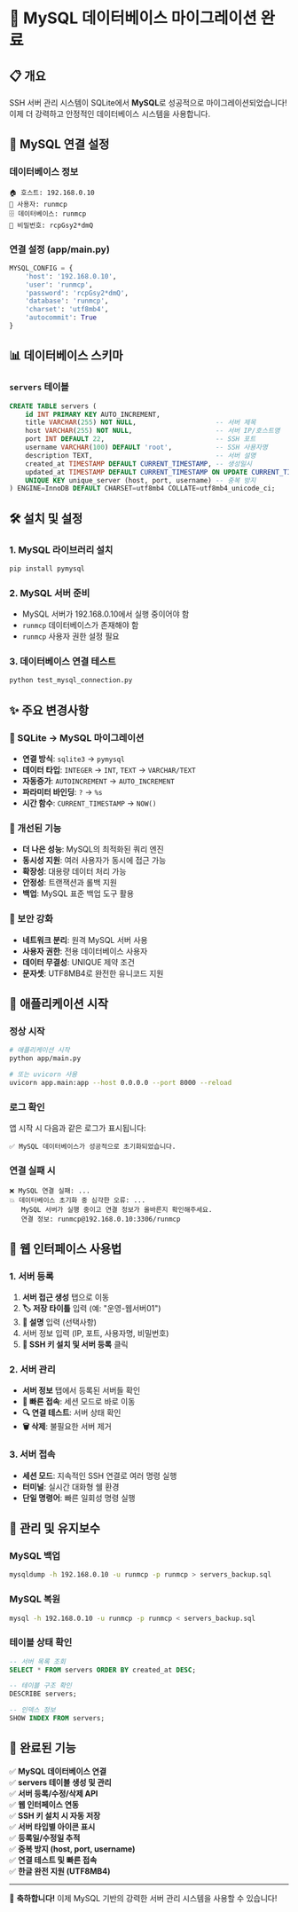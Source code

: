 # 🚀 MySQL 데이터베이스 마이그레이션 완료

## 📋 개요

SSH 서버 관리 시스템이 SQLite에서 **MySQL**로 성공적으로 마이그레이션되었습니다!  
이제 더 강력하고 안정적인 데이터베이스 시스템을 사용합니다.

## 🔧 MySQL 연결 설정

### 데이터베이스 정보
```
🏠 호스트: 192.168.0.10
👤 사용자: runmcp  
🗄️ 데이터베이스: runmcp
🔐 비밀번호: rcpGsy2*dmQ
```

### 연결 설정 (app/main.py)
```python
MYSQL_CONFIG = {
    'host': '192.168.0.10',
    'user': 'runmcp',
    'password': 'rcpGsy2*dmQ',
    'database': 'runmcp',
    'charset': 'utf8mb4',
    'autocommit': True
}
```

## 📊 데이터베이스 스키마

### `servers` 테이블
```sql
CREATE TABLE servers (
    id INT PRIMARY KEY AUTO_INCREMENT,
    title VARCHAR(255) NOT NULL,                    -- 서버 제목
    host VARCHAR(255) NOT NULL,                     -- 서버 IP/호스트명
    port INT DEFAULT 22,                            -- SSH 포트
    username VARCHAR(100) DEFAULT 'root',           -- SSH 사용자명
    description TEXT,                               -- 서버 설명
    created_at TIMESTAMP DEFAULT CURRENT_TIMESTAMP, -- 생성일시
    updated_at TIMESTAMP DEFAULT CURRENT_TIMESTAMP ON UPDATE CURRENT_TIMESTAMP,
    UNIQUE KEY unique_server (host, port, username) -- 중복 방지
) ENGINE=InnoDB DEFAULT CHARSET=utf8mb4 COLLATE=utf8mb4_unicode_ci;
```

## 🛠️ 설치 및 설정

### 1. MySQL 라이브러리 설치
```bash
pip install pymysql
```

### 2. MySQL 서버 준비
- MySQL 서버가 192.168.0.10에서 실행 중이어야 함
- `runmcp` 데이터베이스가 존재해야 함
- `runmcp` 사용자 권한 설정 필요

### 3. 데이터베이스 연결 테스트
```bash
python test_mysql_connection.py
```

## ✨ 주요 변경사항

### 🔄 SQLite → MySQL 마이그레이션
- **연결 방식**: `sqlite3` → `pymysql`
- **데이터 타입**: `INTEGER` → `INT`, `TEXT` → `VARCHAR/TEXT`
- **자동증가**: `AUTOINCREMENT` → `AUTO_INCREMENT`
- **파라미터 바인딩**: `?` → `%s`
- **시간 함수**: `CURRENT_TIMESTAMP` → `NOW()`

### 🎯 개선된 기능
- **더 나은 성능**: MySQL의 최적화된 쿼리 엔진
- **동시성 지원**: 여러 사용자가 동시에 접근 가능
- **확장성**: 대용량 데이터 처리 가능
- **안정성**: 트랜잭션과 롤백 지원
- **백업**: MySQL 표준 백업 도구 활용

### 🔐 보안 강화
- **네트워크 분리**: 원격 MySQL 서버 사용
- **사용자 권한**: 전용 데이터베이스 사용자
- **데이터 무결성**: UNIQUE 제약 조건
- **문자셋**: UTF8MB4로 완전한 유니코드 지원

## 🚦 애플리케이션 시작

### 정상 시작
```bash
# 애플리케이션 시작
python app/main.py

# 또는 uvicorn 사용
uvicorn app.main:app --host 0.0.0.0 --port 8000 --reload
```

### 로그 확인
앱 시작 시 다음과 같은 로그가 표시됩니다:
```
✅ MySQL 데이터베이스가 성공적으로 초기화되었습니다.
```

### 연결 실패 시
```
❌ MySQL 연결 실패: ...
💥 데이터베이스 초기화 중 심각한 오류: ...
   MySQL 서버가 실행 중이고 연결 정보가 올바른지 확인해주세요.
   연결 정보: runmcp@192.168.0.10:3306/runmcp
```

## 📱 웹 인터페이스 사용법

### 1. 서버 등록
1. **서버 접근 생성** 탭으로 이동
2. **🏷️ 저장 타이틀** 입력 (예: "운영-웹서버01")
3. **📝 설명** 입력 (선택사항)
4. 서버 정보 입력 (IP, 포트, 사용자명, 비밀번호)
5. **🚀 SSH 키 설치 및 서버 등록** 클릭

### 2. 서버 관리
- **서버 정보** 탭에서 등록된 서버들 확인
- **🔗 빠른 접속**: 세션 모드로 바로 이동
- **🔍 연결 테스트**: 서버 상태 확인
- **🗑️ 삭제**: 불필요한 서버 제거

### 3. 서버 접속
- **세션 모드**: 지속적인 SSH 연결로 여러 명령 실행
- **터미널**: 실시간 대화형 쉘 환경
- **단일 명령어**: 빠른 일회성 명령 실행

## 🔧 관리 및 유지보수

### MySQL 백업
```bash
mysqldump -h 192.168.0.10 -u runmcp -p runmcp > servers_backup.sql
```

### MySQL 복원
```bash
mysql -h 192.168.0.10 -u runmcp -p runmcp < servers_backup.sql
```

### 테이블 상태 확인
```sql
-- 서버 목록 조회
SELECT * FROM servers ORDER BY created_at DESC;

-- 테이블 구조 확인
DESCRIBE servers;

-- 인덱스 정보
SHOW INDEX FROM servers;
```

## 🎉 완료된 기능

✅ **MySQL 데이터베이스 연결**  
✅ **servers 테이블 생성 및 관리**  
✅ **서버 등록/수정/삭제 API**  
✅ **웹 인터페이스 연동**  
✅ **SSH 키 설치 시 자동 저장**  
✅ **서버 타입별 아이콘 표시**  
✅ **등록일/수정일 추적**  
✅ **중복 방지 (host, port, username)**  
✅ **연결 테스트 및 빠른 접속**  
✅ **한글 완전 지원 (UTF8MB4)**  

---

🎊 **축하합니다!** 이제 MySQL 기반의 강력한 서버 관리 시스템을 사용할 수 있습니다! 
